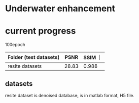 # Underwater enhancement


# current progress

100epoch

| Folder (test datasets) | PSNR     | SSIM ｜
| ---------------------- | -----------	| ----- |
|  resite datasets       | 28.83         | 0.988 |

## datasets 

resite dataset is denoised database, is in matlab format, H5 file.
